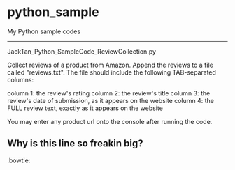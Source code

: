 # python_sample
My Python sample codes

-------------------------------------------------------------
JackTan_Python_SampleCode_ReviewCollection.py

Collect reviews of a product from Amazon. Append the reviews to a file called "reviews.txt". The file should include the 
following TAB-separated columns:

column 1: the review's rating
column 2: the review's title
column 3: the review's date of submission, as it appears on the website
column 4: the FULL review text, exactly as it appears on the website

You may enter any product url onto the console after running the code. 

Why is this line so freakin big?
-------------------------------------------------------------


:bowtie:

